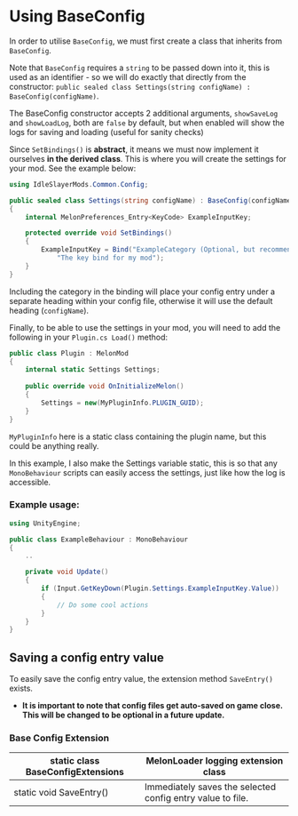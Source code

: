 # Using BaseConfig

In order to utilise `BaseConfig`, we must first create a class that inherits from `BaseConfig`.

Note that `BaseConfig` requires a `string` to be passed down into it, this is used as an identifier - so we will do exactly that directly from the constructor:
`public sealed class Settings(string configName) : BaseConfig(configName)`.

The BaseConfig constructor accepts 2 additional arguments, `showSaveLog` and `showLoadLog`, both are `false` by default, but when enabled will show the logs for saving and loading (useful for sanity checks)

Since `SetBindings()` is **abstract**, it means we must now implement it ourselves **in the derived class**. This is where you will create the settings for your mod. See the example below:

```csharp
using IdleSlayerMods.Common.Config;

public sealed class Settings(string configName) : BaseConfig(configName, [optional] bool showSaveLog, [optional] bool showLoadLog)
{
    internal MelonPreferences_Entry<KeyCode> ExampleInputKey;

    protected override void SetBindings()
    {
        ExampleInputKey = Bind("ExampleCategory (Optional, but recommended for organization)", "ExampleInputKey", KeyCode.B,
            "The key bind for my mod");
    }
}
```
Including the category in the binding will place your config entry under a separate heading within your config file, otherwise it will use the default heading (`configName`).

Finally, to be able to use the settings in your mod, you will need to add the following in your `Plugin.cs Load()` method:

```csharp
public class Plugin : MelonMod
{
    internal static Settings Settings;
    
    public override void OnInitializeMelon()
    {
        Settings = new(MyPluginInfo.PLUGIN_GUID);
    }
}
```
`MyPluginInfo` here is a static class containing the plugin name, but this could be anything really. 

In this example, I also make the Settings variable static, this is so that any `MonoBehaviour` scripts can easily access the settings, just like how the log is accessible.

### Example usage:

```csharp
using UnityEngine;

public class ExampleBehaviour : MonoBehaviour
{
    ..

    private void Update()
    {
        if (Input.GetKeyDown(Plugin.Settings.ExampleInputKey.Value))
        {
            // Do some cool actions
        }
    }
}
```

## Saving a config entry value

To easily save the config entry value, the extension method `SaveEntry()` exists. 

- **It is important to note that config files get auto-saved on game close. This will be changed to be optional in a future update.**

### Base Config Extension

| static class BaseConfigExtensions | MelonLoader logging extension class                        |
|-----------------------------------|------------------------------------------------------------|
| static void SaveEntry()           | Immediately saves the selected config entry value to file. |
